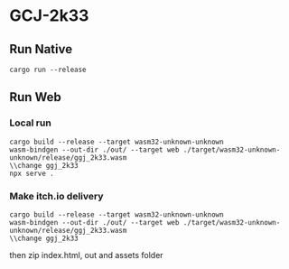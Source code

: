  # GCJ-2k33
 ## Run Native
  ```
 cargo run --release
 ```

 ## Run Web
 ### Local run
  ```
 cargo build --release --target wasm32-unknown-unknown
 wasm-bindgen --out-dir ./out/ --target web ./target/wasm32-unknown-unknown/release/ggj_2k33.wasm
\\change ggj_2k33
 npx serve .
  ```


 ### Make itch.io delivery
 ```
 cargo build --release --target wasm32-unknown-unknown
 wasm-bindgen --out-dir ./out/ --target web ./target/wasm32-unknown-unknown/release/ggj_2k33.wasm
 \\change ggj_2k33
 ```
 then zip index.html, out and assets folder
